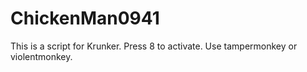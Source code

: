 # ChickenMan0941
This is a script for Krunker. Press 8 to activate.
Use tampermonkey or violentmonkey.
